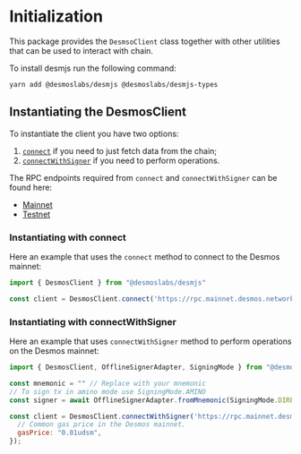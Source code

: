 # Initialization

This package provides the `DesmsoClient` class together with other utilities that can be used to interact with chain.  

To install desmjs run the following command:

```shell
yarn add @desmoslabs/desmjs @desmoslabs/desmjs-types
```

## Instantiating the DesmosClient

To instantiate the client you have two options:

1. [`connect`](../api/classes/desmoslabs_desmjs.DesmosClient.md#connect) if you need to just fetch data from the chain; 
2. [`connectWithSigner`](../api/classes/desmoslabs_desmjs.DesmosClient.md#connectwithsigner) if you need to perform operations.

The RPC endpoints required from `connect` and `connectWithSigner` can be found here:

* [Mainnet](https://github.com/desmos-labs/mainnet#endpoints)
* [Testnet](https://github.com/desmos-labs/morpheus/tree/main/morpheus-apollo-3#endpoints)

### Instantiating with connect

Here an example that uses the `connect` method to connect to the Desmos mainnet:

```js
import { DesmosClient } from "@desmoslabs/desmjs"

const client = DesmosClient.connect('https://rpc.mainnet.desmos.network');
```

### Instantiating with connectWithSigner

Here an example that uses `connectWithSigner` method to perform operations on the Desmos mainnet:

```js
import { DesmosClient, OfflineSignerAdapter, SigningMode } from "@desmoslabs/desmjs"

const mnemonic = "" // Replace with your mnemonic
// To sign tx in amino mode use SigningMode.AMINO
const signer = await OfflineSignerAdapter.fromMnemonic(SigningMode.DIRECT, mnemonic);

const client = DesmosClient.connectWithSigner('https://rpc.mainnet.desmos.network', signer, {
  // Common gas price in the Desmos mainnet.
  gasPrice: "0.01udsm",
});
```

